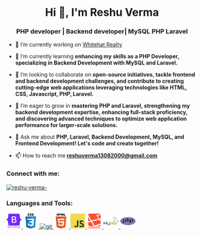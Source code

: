 <h1 align="center">Hi 👋, I'm Reshu Verma</h1>
<h3 align="center">PHP developer | Backend developer| MySQL PHP Laravel</h3>

- 🔭 I’m currently working on [Whitehat Realty](whitehat.realty)

- 🌱 I’m currently learning **enhancing my skills as a PHP Developer, specializing in Backend Development with MySQL and Laravel.**

- 👯 I’m looking to collaborate on **open-source initiatives, tackle frontend and backend development challenges, and contribute to creating cutting-edge web applications leveraging technologies like HTML, CSS, Javascript, PHP, Laravel.**

- 🤝 I’m eager to grow in **mastering PHP and Laravel, strengthening my backend development expertise, enhancing full-stack proficiency, and discovering advanced techniques to optimize web application performance for larger-scale solutions.**

- 💬 Ask me about **PHP, Laravel, Backend Development, MySQL, and Frontend Development! Let's code and create together!**

- 📫 How to reach me **reshuverma13082000@gmail.com**

<h3 align="left">Connect with me:</h3>
<p align="left">
<a href="https://linkedin.com/in/reshu-verma-" target="blank"><img align="center" src="https://raw.githubusercontent.com/rahuldkjain/github-profile-readme-generator/master/src/images/icons/Social/linked-in-alt.svg" alt="reshu-verma-" height="30" width="40" /></a>
</p>

<h3 align="left">Languages and Tools:</h3>
<p align="left"> <a href="https://getbootstrap.com" target="_blank" rel="noreferrer"> <img src="https://raw.githubusercontent.com/devicons/devicon/master/icons/bootstrap/bootstrap-plain-wordmark.svg" alt="bootstrap" width="40" height="40"/> </a> <a href="https://www.w3schools.com/css/" target="_blank" rel="noreferrer"> <img src="https://raw.githubusercontent.com/devicons/devicon/master/icons/css3/css3-original-wordmark.svg" alt="css3" width="40" height="40"/> </a> <a href="https://git-scm.com/" target="_blank" rel="noreferrer"> <img src="https://www.vectorlogo.zone/logos/git-scm/git-scm-icon.svg" alt="git" width="40" height="40"/> </a> <a href="https://www.w3.org/html/" target="_blank" rel="noreferrer"> <img src="https://raw.githubusercontent.com/devicons/devicon/master/icons/html5/html5-original-wordmark.svg" alt="html5" width="40" height="40"/> </a> <a href="https://developer.mozilla.org/en-US/docs/Web/JavaScript" target="_blank" rel="noreferrer"> <img src="https://raw.githubusercontent.com/devicons/devicon/master/icons/javascript/javascript-original.svg" alt="javascript" width="40" height="40"/> </a> <a href="https://laravel.com/" target="_blank" rel="noreferrer"> <img src="https://raw.githubusercontent.com/devicons/devicon/master/icons/laravel/laravel-plain-wordmark.svg" alt="laravel" width="40" height="40"/> </a> <a href="https://www.mysql.com/" target="_blank" rel="noreferrer"> <img src="https://raw.githubusercontent.com/devicons/devicon/master/icons/mysql/mysql-original-wordmark.svg" alt="mysql" width="40" height="40"/> </a> <a href="https://www.php.net" target="_blank" rel="noreferrer"> <img src="https://raw.githubusercontent.com/devicons/devicon/master/icons/php/php-original.svg" alt="php" width="40" height="40"/> </a> </p>
